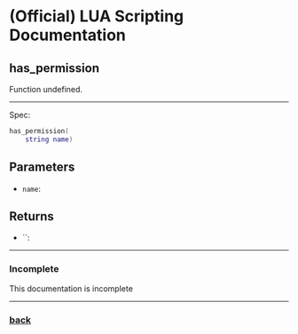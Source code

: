 
# (Official) LUA Scripting Documentation

## has_permission

Function undefined.

___

Spec:

```lua
has_permission(
	string name)
```

## Parameters

- `name`: 

## Returns

- ``: 

___

### Incomplete

This documentation is incomplete

___

### [back](../other)
